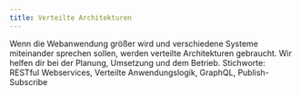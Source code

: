 ```yaml
---
title: Verteilte Architekturen
---
```

Wenn die Webanwendung größer wird und verschiedene Systeme miteinander sprechen sollen, werden verteilte Architekturen gebraucht. Wir helfen dir bei der Planung, Umsetzung und dem Betrieb. Stichworte: RESTful Webservices, Verteilte Anwendungslogik, GraphQL, Publish-Subscribe 
